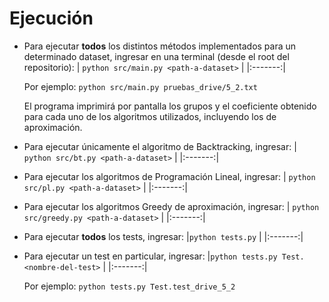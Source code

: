 # Ejecución

- Para ejecutar **todos** los distintos métodos implementados para un determinado dataset, ingresar en una terminal (desde el root del repositorio):
    |   `python src/main.py <path-a-dataset>` |
    |:-------:|
    
    Por ejemplo: `python src/main.py pruebas_drive/5_2.txt`
    
    El programa imprimirá por pantalla los grupos y el coeficiente obtenido para cada uno de los algoritmos utilizados, incluyendo los de aproximación.
- Para ejecutar únicamente el algoritmo de Backtracking, ingresar:
    |   `python src/bt.py <path-a-dataset>` |
    |:-------:|
- Para ejecutar los algoritmos de Programación Lineal, ingresar:
    |   `python src/pl.py <path-a-dataset>` |
    |:-------:|
- Para ejecutar los algoritmos Greedy de aproximación, ingresar:
    |   `python src/greedy.py <path-a-dataset>` |
    |:-------:|
- Para ejecutar **todos** los tests, ingresar:
    |`python tests.py`  |
    |:-------:|
- Para ejecutar un test en particular, ingresar:
    |`python tests.py Test.<nombre-del-test>`  |
    |:-------:|
    
    Por ejemplo: `python tests.py Test.test_drive_5_2`

